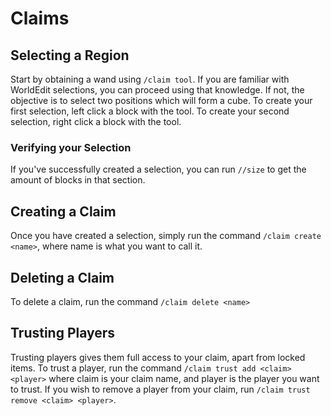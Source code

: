 # Claims

## Selecting a Region
Start by obtaining a wand using `/claim tool`. If you are familiar with WorldEdit selections, you can proceed using that knowledge. 
If not, the objective is to select two positions which will form a cube. To create your first selection, left click a block with the tool.
To create your second selection, right click a block with the tool.

### Verifying your Selection
If you've successfully created a selection, you can run `//size` to get the amount of blocks in that section.

## Creating a Claim
Once you have created a selection, simply run the command `/claim create <name>`, where name is what you want to call it.

## Deleting a Claim
To delete a claim, run the command `/claim delete <name>`

## Trusting Players
Trusting players gives them full access to your claim, apart from locked items. To trust a player, run the command
`/claim trust add <claim> <player>` where claim is your claim name, and player is the player you want to trust. If you wish
to remove a player from your claim, run `/claim trust remove <claim> <player>`.